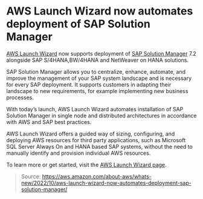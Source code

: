 # AWS Launch Wizard now automates deployment of SAP Solution Manager

[AWS Launch Wizard](https://aws.amazon.com/launchwizard/) now supports deployment of [SAP Solution Manager](https://help.sap.com/docs/SAP_Solution_Manager/c3c5ec585ee248228ddb6c3f08073ea9/b80ac35796fa0e2be10000000a441470.html&version=7.2.05) 7.2 alongside SAP S/4HANA,BW/4HANA and NetWeaver on HANA solutions.

SAP Solution Manager allows you to centralize, enhance, automate, and improve the management of your SAP system landscape and is necessary for every SAP deployment. It supports customers in adapting their landscape to new requirements, for example implementing new business processes.

With today’s launch, AWS Launch Wizard automates installation of SAP Solution Manager in single node and distributed architectures in accordance with AWS and SAP best practices.

AWS Launch Wizard offers a guided way of sizing, configuring, and deploying AWS resources for third party applications, such as Microsoft SQL Server Always On and HANA based SAP systems, without the need to manually identify and provision individual AWS resources.

To learn more or get started, visit the [AWS Launch Wizard page](https://aws.amazon.com/launchwizard/).

> Source: https://aws.amazon.com/about-aws/whats-new/2022/10/aws-launch-wizard-now-automates-deployment-sap-solution-manager/